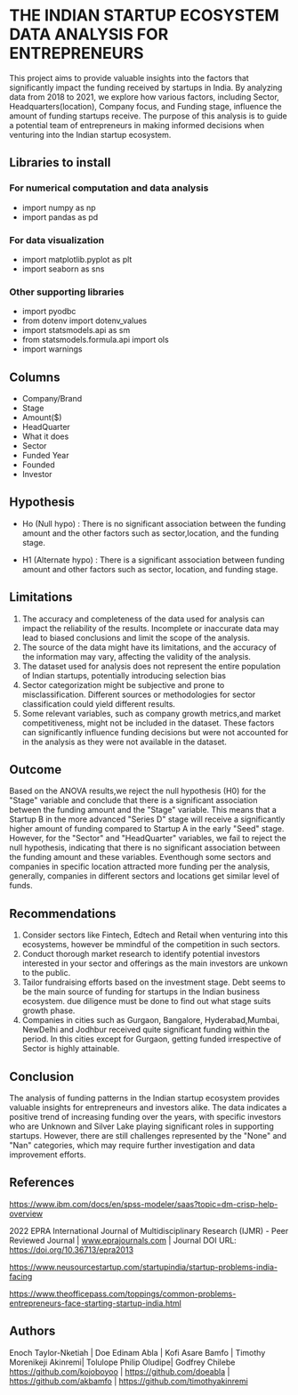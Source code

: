 # THE INDIAN STARTUP ECOSYSTEM DATA ANALYSIS FOR ENTREPRENEURS

This project aims to provide valuable insights into the factors that significantly impact the funding received by startups in India. By analyzing data from 2018 to 2021, we explore how various factors, including Sector, Headquarters(location), Company focus, and Funding stage, influence the amount of funding startups receive. The purpose of this analysis is to guide a potential team of entrepreneurs in making informed decisions when venturing into the Indian startup ecosystem.

## Libraries to install 
### For numerical computation and data analysis
 * import numpy as np
 * import pandas as pd
### For data visualization
 * import matplotlib.pyplot as plt
 * import seaborn as sns
### Other supporting libraries 
 * import pyodbc
 * from dotenv import dotenv_values
 * import statsmodels.api as sm
 * from statsmodels.formula.api import ols
 * import warnings

## Columns 
 * Company/Brand
 * Stage
 * Amount($)
 * HeadQuarter
 * What it does
 * Sector
 * Funded Year
 * Founded
 * Investor

## Hypothesis
 * Ho (Null hypo) : There is no significant association between the funding amount and the other factors such as sector,location, and the funding stage.

 * H1 (Alternate hypo) : There is a significant association between funding amount and other factors such as sector, location, and funding stage.

## Limitations
1. The accuracy and completeness of the data used for analysis can impact the reliability of the results. Incomplete or inaccurate data may lead to biased conclusions and limit the scope of the analysis.
2. The source of the data might have its limitations, and the accuracy of the information may vary, affecting the validity of the analysis.
3. The dataset used for analysis does not represent the entire population of Indian startups, potentially introducing selection bias
4. Sector categorization might be subjective and prone to misclassification. Different sources or methodologies for sector classification could yield different results.
5. Some relevant variables, such as company growth metrics,and market competitiveness, might not be included in the dataset. These factors can significantly influence funding decisions but were not accounted for in the analysis as they were not available in the dataset.
   
## Outcome 
Based on the ANOVA results,we reject the null hypothesis (H0) for the "Stage" variable and conclude that there is a significant association between the funding amount and the "Stage" variable. This means that a Startup B in the more advanced "Series D" stage will  receive a significantly higher amount of funding compared to Startup A in the early "Seed" stage. 
However, for the "Sector" and "HeadQuarter" variables, we fail to reject the null hypothesis, indicating that there is no significant association between the funding amount and these variables. Eventhough some sectors and companies in specific location attracted more funding per the analysis, generally, companies in different sectors and locations get similar level of funds.   
## Recommendations
1. Consider sectors like Fintech, Edtech and Retail when venturing into this ecosystems, however be mmindful of the competition in such sectors.
2. Conduct thorough market research to identify potential investors interested in your sector and offerings as the main investors are unkown to the public.
3. Tailor fundraising efforts based on the investment stage. Debt seems to be the main source of funding for startups in the Indian business ecosystem. due diligence must be done to find out what stage suits growth phase.  
4. Companies in cities such as Gurgaon, Bangalore, Hyderabad,Mumbai, NewDelhi and Jodhbur received quite significant funding within the period. In this cities except for Gurgaon, getting funded irrespective of Sector is highly attainable.

## Conclusion
The analysis of funding patterns in the Indian startup ecosystem provides valuable insights for entrepreneurs and investors alike. The data indicates a positive trend of increasing funding over the years, with specific investors who are Unknown  and Silver Lake playing significant roles in supporting startups. However, there are still challenges represented by the "None" and "Nan" categories, which may require further investigation and data improvement efforts.

## References
https://www.ibm.com/docs/en/spss-modeler/saas?topic=dm-crisp-help-overview

2022 EPRA International Journal of Multidisciplinary Research (IJMR) - Peer Reviewed Journal | www.eprajournals.com | Journal DOI URL: https://doi.org/10.36713/epra2013

https://www.neusourcestartup.com/startupindia/startup-problems-india-facing

https://www.theofficepass.com/toppings/common-problems-entrepreneurs-face-starting-startup-india.html

## Authors
Enoch Taylor-Nketiah | Doe Edinam Abla | Kofi Asare Bamfo | Timothy Morenikeji Akinremi| Tolulope Philip Oludipe| Godfrey Chilebe
https://github.com/kojoboyoo | https://github.com/doeabla | https://github.com/akbamfo | https://github.com/timothyakinremi
